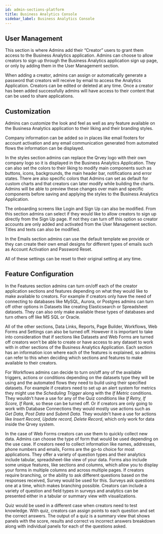```yaml
---
id: admin-sections-platform
title: Business Analytics Console
sidebar_label: Business Analytics Console
---
```


## User Management

This section is where Admins add their “Creator” users to grant them access to the Business Analytics application. Admins can choose to allow creators to sign up through the Business Analytics application sign up page, or only by adding them in the User Management section. 

When adding a creator, admins can assign or automatically generate a password that creators will receive by email to access the Analytics Application. Creators can be edited or deleted at any time. Once a creator has been added successfully admins will have access to their content that can be used to share applications. 

## Customization

Admins can customize the look and feel as well as any feature available on the Businesa Analytics application to their liking and their branding styles. 

Company information can be added so in places like email footers for account activation and any email communication generated from automated flows the information can be displayed. 

In the styles section admins can replace the Qrvey logo with their own company logo so it is displayed in the Business Analytics Application. They can also set the colors to their liking to modify main components such as buttons, icons, backgrounds, the main header bar, notifications and error states. There are also specific colors that Admins can set as default for custom charts and that creators can later modify while building the charts. Admins will be able to preview these changes over main and specific components before saving and applying the styles to the Business Analytics Application. 

The onboarding screens like Login and Sign Up can also be modified. From this section admins can select if they would like to allow creators to sign up directly from the Sign Up page. If not they can turn off this option so creator accounts are only added and activated from the User Management section. Titles and texts can also be modified. 

In the Emails section admins can use the default template we provide or they can create their own email designs for different types of emails such as Account Activation and Password Reset. 

All of these settings can be reset to their original setting at any time.

## Feature Configuration

In the Features section admins can turn on/off each of the creator application sections and features depending on what they would like to make available to creators. For example if creators only have the need of connecting to databases like MySQL, Aurora, or Postgres admins can turn off other options in Datasets like creating Elasticsearch or Spreadsheet datasets. They can also only make available these types of databases and turn others off like MS SQL or Oracle. 

All of the other sections, Data Links, Reports, Page Builder, Workflows, Web Forms and Settings can also be turned off. However it is important to take into consideration that if sections like Datasets and Web Forms are turned off creators won’t be able to create or have access to any dataset to work with in other sections of the Business Analytics Application. Each section has an information icon where each of the features is explained, so admins can refer to this when deciding which sections and features to make available to their creators. 

For Workflows admins can decide to turn on/off any of the available triggers, actions or conditions depending on the datasets type they will be using and the automated flows they need to build using their specified datasets. For example if creators need to set up an alert system for metrics they might use the _Scheduling Trigger_ along with the _If Metric_ conditions. They wouldn’t have a use for any of the Quiz conditions like _If Retry, If Score, If Rank_, so these can be turned off. Or if creators are only going to work with Database Connections they would mostly use actions such as _Get Data, Post Data_ and _Submit Data_. They wouldn’t have a use for actions like _Insert Record, Update record, Delete Record_, which only work for data inside the Qrvey system. 

In the case of Web Forms creators can use them to quickly collect new data. Admins can choose the type of form that would be used depending on the use case. If creators need to collect information like names, addresses, phone numbers and emails, Forms are the go-to choice for most applications. They offer a variety of question types and their analytics include tabular, spreadsheet-like view of your data.  Forms also include some unique features, like sections and columns, which allow you to display your forms in multiple columns and across multiple pages. If creators require branching, or the ability to ask different questions based on the responses received, Survey would be used for this.  Surveys ask questions one at a time, which makes branching possible.  Creators can include a variety of question and field types in surveys and analytics can be presented either in a tabular or summary view with visualizations.

Quiz would be used in a different case when creators need to test knowledge. With quiz, creators can assign points to each question and set the correct answers. The output of a quiz is a summary view that shows panels with the score, results and correct vs incorrect answers breakdown along with individual panels for each of the questions asked. 